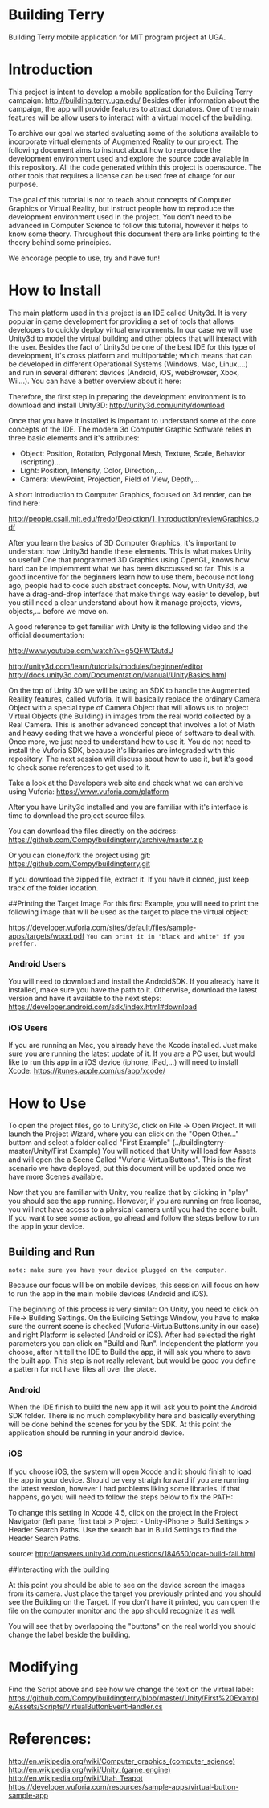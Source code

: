 Building Terry
=============

Building Terry mobile application for MIT program project at UGA.


# Introduction
This project is intent to develop a mobile application for the Building Terry campaign: http://building.terry.uga.edu/
Besides offer information about the campaign, the app will provide features to attract donators. One of the main features will be allow users to interact with a virtual model of the building.

To archive our goal we started evaluating some of the solutions available to incorporate virtual elements of Augmented Reality to our project. The following document aims to instruct about how to reproduce the development environment used  and explore the source code available in this repository. 
All the code generated within this project is opensource. The other tools that requires a license can be used free of charge for our purpose.

The goal of this tutorial is not to teach about concepts of Computer Graphics or Virtual Reality, but instruct people how to reproduce the development environment used in the project. You don't need to be advanced in Computer Science to follow this tutorial, however it helps to know some theory. Throughout  this document there are links pointing to the theory behind some principies. 

We encorage people to use, try and have fun!


# How to Install
The main platform used in this project is an IDE called Unity3d. It is very popular in game development for providing a set of tools that allows developers to quickly deploy virtual environments. In our case we will use Unity3d to model the virtual building and other objecs that will interact with the user. Besides the fact of Unity3d be one of the best IDE for this type of development, it's cross platform and multiportable; which means that can be developed in different Operational Systems (Windows, Mac, Linux,...) and run in several different devices (Android, iOS, webBrowser, Xbox, Wii...). You can have a better overview about it here: 

Therefore, the first step in preparing the development environment is to download and install Unity3D:
http://unity3d.com/unity/download 

Once that you have it installed is important to understand some of the core concepts of the IDE. The modern 3d Computer Graphic Software relies in three basic elements and it's attributes:

- Object: Position, Rotation, Polygonal Mesh, Texture, Scale, Behavior (scripting)...
- Light: Position, Intensity, Color, Direction,...
- Camera: ViewPoint, Projection, Field of View, Depth,...

A short Introduction to Computer Graphics, focused on 3d render, can be find here: 

http://people.csail.mit.edu/fredo/Depiction/1_Introduction/reviewGraphics.pdf

After you learn the basics of 3D Computer Graphics, it's important to understant how Unity3d handle these elements. This is what makes Unity so useful! One that programmed 3D Graphics using OpenGL, knows how hard can be implemment what we has been disccussed so far. This is a good incentive for the beginners learn how to use them, becouse not long ago, people had to code such abstract concepts. Now, with Unity3d, we have a drag-and-drop interface that make things way easier to develop, but you still need a clear understand about how it manage projects, views, objects,... before we move on.

A good reference to get familiar with Unity is the following video and the official documentation:

http://www.youtube.com/watch?v=g5QFW12utdU

http://unity3d.com/learn/tutorials/modules/beginner/editor
http://docs.unity3d.com/Documentation/Manual/UnityBasics.html


On the top of Unity 3D we will be using an SDK to handle the Augmented Reallity features, called Vuforia. It will basically replace the ordinary Camera Object with a special type of Camera Object that will allows us to project Virtual Objects (the Building) in images from the real world collected by a Real Camera. This is another advanced concept that involves a lot of Math and heavy coding that we have a wonderful piece of software to deal with. Once more, we just need to understand how to use it. 
You do not need to install the Vuforia SDK, because it's libraries are integraded with this repository. The next session will discuss about how to use it, but it's good to check some references to get used to it.

Take a look at the Developers web site and check what we can archive using Vuforia:
https://www.vuforia.com/platform

After you have Unity3d installed and you are familiar with it's interface is time to download the project source files.

You can download the files directly on the address:
https://github.com/Compy/buildingterry/archive/master.zip

Or you can clone/fork the project using git:
https://github.com/Compy/buildingterry.git

If you download the zipped file, extract it. If you have it cloned, just keep track of the folder location.

##Printing the Target Image
For this first Example, you will need to print the following image that will be used as the target to place the virtual object:

https://developer.vuforia.com/sites/default/files/sample-apps/targets/wood.pdf
`You can print it in "black and white" if you preffer.`

### Android Users
You will need to download and install the AndroidSDK. If you already have it installed, make sure you have the path to it. Otherwise, download the latest version and have it available to the next steps:
https://developer.android.com/sdk/index.html#download

### iOS Users
If you are running an Mac, you already have the Xcode installed. Just make sure you are running the latest update of it.
If you are a PC user, but would like to run this app in a iOS device (iphone, iPad,...) will need to install Xcode:
https://itunes.apple.com/us/app/xcode/


# How to Use

To open the project files, go to Unity3d, click on File -> Open Project. It will launch the Project Wizard, where you can click on the "Open Other..." buttom and select a folder called "First Example" (../buildingterry-master/Unity/First Example)
You will noticed that Unity will load few Assets and will open the a Scene Called "Vuforia-VirtualButtons". This is the first scenario we have deployed, but this document will be updated once we have more Scenes available.

Now that you are familiar with Unity, you realize that by clicking in "play" you should see the app running. However, if you are running on free license, you will not have access to a physical camera until you had the scene built. If you want to see some action, go ahead and follow the steps bellow to run the app in your device.

## Building and Run

`note: make sure you have your device plugged on the computer.`

Because our focus will be on mobile devices, this session will focus on how to run the app in the main mobile devices (Android and iOS).

The beginning of this process is very similar: On Unity, you need to click on File-> Building Settings. On the Building Settings Window, you have to make sure the current scene is checked (Vuforia-VirtualButtons.unity in our case) and right Platform is selected (Android or iOS). After had selected the right parameters you can click on "Build and Run". Independent the platform you choose, after hit tell the IDE to Build the app, it will ask you where to save the built app. This step is not really relevant, but would be good you define a pattern for not have files all over the place.

### Android

When the IDE finish to build the new app it will ask you to point the Android SDK folder. There is no much complexybility here and basically everything will be done behind the scenes for you by the SDK. At this point the application should be running in your android device.

### iOS 

If you choose iOS, the system will open Xcode and it should finish to load the app in your device. Should be very straigh forward if you are running the latest version, however I had problems liking some libraries. If that happens, go you will need to follow the steps below to fix the PATH:

To change this setting in Xcode 4.5, click on the project in the Project Navigator (left pane, first tab) > Project - Unity-iPhone > Build Settings > Header Search Paths. Use the search bar in Build Settings to find the Header Search Paths.

source: http://answers.unity3d.com/questions/184650/qcar-build-fail.html


##Interacting with the building

At this point you should be able to see on the device screen the images from its camera. Just place the target you previously printed and you should see the Building on the Target. If you don't have it printed, you can open the file on the computer monitor and the app should recognize it as well.

You will see that by overlapping the "buttons" on the real world you should change the label beside the building.

# Modifying

Find the Script above and see how we change the text on the virtual label:
https://github.com/Compy/buildingterry/blob/master/Unity/First%20Example/Assets/Scripts/VirtualButtonEventHandler.cs






# References:

http://en.wikipedia.org/wiki/Computer_graphics_(computer_science)
http://en.wikipedia.org/wiki/Unity_(game_engine)
http://en.wikipedia.org/wiki/Utah_Teapot
https://developer.vuforia.com/resources/sample-apps/virtual-button-sample-app

